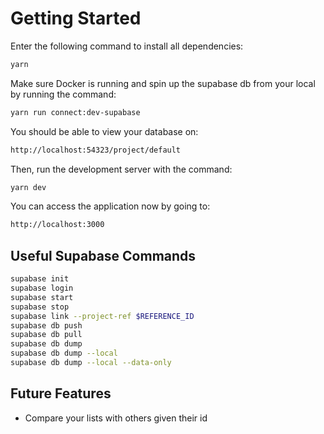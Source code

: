 # Getting Started

Enter the following command to install all dependencies:

```bash
yarn
```

Make sure Docker is running and spin up the supabase db from your local by running the command:

```bash
yarn run connect:dev-supabase
```

You should be able to view your database on:

```bash
http://localhost:54323/project/default
```

Then, run the development server with the command:

```bash
yarn dev
```

You can access the application now by going to:

```bash
http://localhost:3000
```

## Useful Supabase Commands

```bash
supabase init
supabase login
supabase start
supabase stop
supabase link --project-ref $REFERENCE_ID
supabase db push
supabase db pull
supabase db dump
supabase db dump --local
supabase db dump --local --data-only
```

## Future Features

- Compare your lists with others given their id
